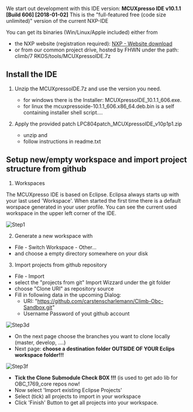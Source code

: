 
We start out development with this IDE version: **MCUXpresso IDE v10.1.1 [Build 606] [2018-01-02]**
This is the "full-featured free (code size unlimited)" version of the current NXP-IDE

You can get its binaries (Win/Linux/Apple included) either from
- the NXP website (registration required): [NXP - Website download](https://www.nxp.com/support/developer-resources/software-development-tools/mcuxpresso-software-and-tools/mcuxpresso-integrated-development-environment-ide:MCUXpresso-IDE?&tid=vanMCUXPRESSO/IDE)
- or from our common project drive, hosted by FHWN under the path: climb/7 RKOS/tools/MCUXpressoIDE.7z

## Install the IDE

1.  Unzip the MCUXpressoIDE.7z and use the version you need. 
    - for windows there is the Installer: MCUXpressoIDE_10.1.1_606.exe.
    - for linux the mcuxpressoide-10.1.1_606.x86_64.deb.bin is a self containing installer shell script....
    
2. Apply the provided patch LPC804patch_MCUXpressoIDE_v10p1p1.zip
    - unzip and
    - follow instructions in readme.txt

## Setup new/empty workspace and import project structure from github

1. Workspaces

The MCUXpresso IDE is based on Eclipse. Eclipsa always starts up with your last used 'Workspace'. When started the first time there is a default worspace generated in your user profile. You can see the current used workspace in the upper left corner of the IDE.

![Step1](./McuPic1.png)

2. Generate a new workspace with

- File - Switch Workspace - Other...
- and choose a empty directory somewhere on your disk

3. Import projects from github repository

- File - Import
- select the "projects from git" Import Wizzard under the git folder
- choose "Clone URI" as repository source
- Fill in following data in the upcoming Dialog: 
  - URI: "https://github.com/carstenscharlemann/Climb-Obc-Sandbox.git"
  - Username Password of yout github account

![Step3d](./McuPic2.png)

- On the next page choose the branches you want to clone locally (master, develop, ....)
- Next page: **choose a destination folder OUTSIDE OF YOUR Eclips workspace folder!!!**

![Step3f](./McuPic3.png)

- **Tick the Clone Submodule Check BOX !!!** (is used to get ado lib for OBC_1769_core repos now!
- Now select 'Import existing Eclipse Projects'
- Select (tick) all projects to import in your workspace
- Click 'Finish' Button to get all projects into your workspace.



  
   



